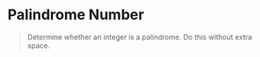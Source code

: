 # Palindrome Number

> Determine whether an integer is a palindrome. Do this without extra space.

```Python

```
